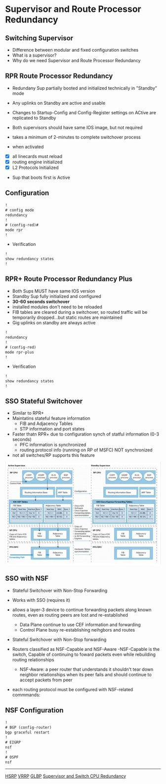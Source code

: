 # Supervisor and Route Processor Redundancy

## Switching Supervisor

* Difference between modular and fixed configuration switches
* What is a supervisor?
* Why do we need Supervisor and Route Processor Redundancy

## RPR Route Processor Redundancy

* Redundany Sup partially booted and initialized technically in "Standby" mode
* Any uplinks on Standby are active and usable
* Changes to Startup-Config and Config-Register settings on ACtive are replicated to Standby
* Both supervisors should have same IOS image, but not required

* takes a minimum of 2-minutes to complete switchover process
* when activated

- [x] all linecards must reload
- [x] routing engine initialized
- [x] L2 Protocols Initialized

* Sup that boots first is Active

## Configuration

```
!
# config mode
redundancy
!
# (config-red)#
mode rpr
!
```

* Verification

```
!
show redundancy states
!
```

## RPR+ Route Processor Redundancy Plus

* Both Sups MUST have same IOS version
* Standby Sup fully initialized and configured
* __30-60 seconds switchover__
* installed modules don't need to be reloaded
* FIB tables are cleared during a switchover, so routed traffic will be temporarily dropped...but static routes are maintained
* Gig uplinks on standby are always active

```
!
redundancy
!
# (config-red)
mode rpr-plus
!
```

* Verification

```
!
show redundancy states
!
```

## SSO Stateful Switchover

* Similar to RPR+
* Maintatins stateful feature information
    + FIB and Adjacency Tables
    + STP information and port states
* Faster thatn RPR+ due to configuration synch of statful information (0-3 seconds)
    + PFC information is synchronized
    + routing protocol info (running on RP of MSFC) NOT synchronized
* not all switches/RP supports this feature

![SSO Architecture](./sso.png)

## SSO with NSF

* Stateful Switchover with Non-Stop Forwarding
* Works with SSO (requires it)
* allows a layer-3 device to continue forwarding packets along known routes, even as routing peers are lost and re-established
    - Data Plane continue to use CEF information and forwarding
    - Control Plane busy re-establishing neihgbors and routes

* Stateful Switchover with Non-Stop forwarding
* Routers classified as NSF-Capable and NSF-Aware
    -NSF-Capable is the switch, Capable of continuing to foward packets even while rebuilding routing relationships
    - NSF-Aware: a peer router that understands it shouldn't tear down neighbor relationships when its peer fails and should continue to accept packets from peer
* each routing protocol must be configured with NSF-related commmands:

## NSF Configuration

```
!
# BGP (config-router)
bgp graceful restart
!
# EIGRP
nsf
!
# OSPF
nsf
```

---

[HSRP](./hsrp.md)
[VRRP](./VRRP.md)
[GLBP](./HSRP.md)
[Supervisor and Switch CPU Redundancy](./sup-route-CPU-redundancy.md)
